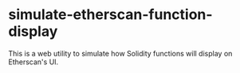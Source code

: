 # simulate-etherscan-function-display

This is a web utility to simulate how Solidity functions will display on Etherscan's UI.
